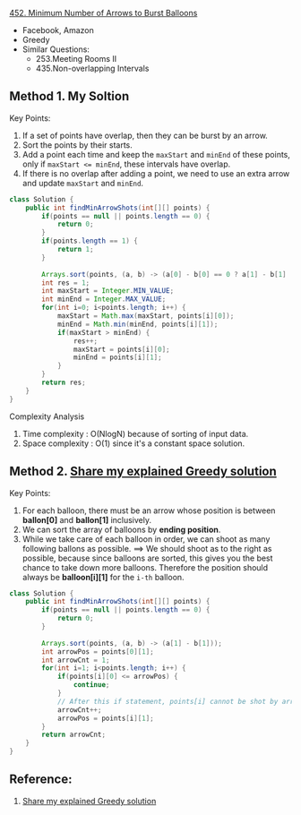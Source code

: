 [452. Minimum Number of Arrows to Burst Balloons](https://leetcode.com/problems/minimum-number-of-arrows-to-burst-balloons/)

* Facebook, Amazon
* Greedy
* Similar Questions:
    * 253.Meeting Rooms II
    * 435.Non-overlapping Intervals

## Method 1. My Soltion
Key Points:
1. If a set of points have overlap, then they can be burst by an arrow.
2. Sort the points by their starts.
3. Add a point each time and keep the `maxStart` and `minEnd` of these points, only if `maxStart <= minEnd`, these intervals have overlap.
4. If there is no overlap after adding a point, we need to use an extra arrow and update `maxStart` and `minEnd`.

```java
class Solution {
    public int findMinArrowShots(int[][] points) {
        if(points == null || points.length == 0) {
            return 0;
        }
        if(points.length == 1) {
            return 1;
        }
        
        Arrays.sort(points, (a, b) -> (a[0] - b[0] == 0 ? a[1] - b[1] : a[0] - b[0]));
        int res = 1;
        int maxStart = Integer.MIN_VALUE;
        int minEnd = Integer.MAX_VALUE;
        for(int i=0; i<points.length; i++) {
            maxStart = Math.max(maxStart, points[i][0]);
            minEnd = Math.min(minEnd, points[i][1]);
            if(maxStart > minEnd) {
                res++;
                maxStart = points[i][0];
                minEnd = points[i][1];
            }
        }
        return res;
    }
}
```
Complexity Analysis
1. Time complexity : O(NlogN) because of sorting of input data.
2. Space complexity : O(1) since it's a constant space solution.


## Method 2. [Share my explained Greedy solution](https://leetcode.com/problems/minimum-number-of-arrows-to-burst-balloons/discuss/93703/Share-my-explained-Greedy-solution)
Key Points:
1. For each balloon, there must be an arrow whose position is between **ballon[0]** and **ballon[1]** inclusively.
2. We can sort the array of balloons by **ending position**.
3. While we take care of each balloon in order, we can shoot as many following ballons as possible. ==> We should shoot as to the right as possible, because since balloons are sorted, this gives you the best chance to take down more balloons.
Therefore the position should always be **balloon[i][1]** for the `i-th` balloon. 
```java
class Solution {
    public int findMinArrowShots(int[][] points) {
        if(points == null || points.length == 0) {
            return 0;
        }
        
        Arrays.sort(points, (a, b) -> (a[1] - b[1]));
        int arrowPos = points[0][1];
        int arrowCnt = 1;
        for(int i=1; i<points.length; i++) {
            if(points[i][0] <= arrowPos) {
                continue;
            }
            // After this if statement, points[i] cannot be shot by arrow at position arrowPos.
            arrowCnt++;
            arrowPos = points[i][1];
        }
        return arrowCnt;
    }
}
```

## Reference:
1. [Share my explained Greedy solution](https://leetcode.com/problems/minimum-number-of-arrows-to-burst-balloons/discuss/93703/Share-my-explained-Greedy-solution)